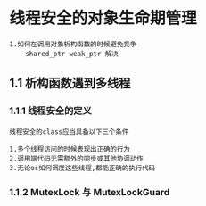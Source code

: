 # 线程安全的对象生命期管理
```
1.如何在调用对象析构函数的时候避免竞争
    shared_ptr weak_ptr 解决
```
## 1.1 析构函数遇到多线程
### 1.1.1 线程安全的定义
```
线程安全的class应当具备以下三个条件

1.多个线程访问的时候表现出正确的行为
2.调用端代码无需额外的同步或其他协调动作
3.无论os如何调度这些线程,都能正确的执行代码

```
### 1.1.2 MutexLock 与 MutexLockGuard
```

```